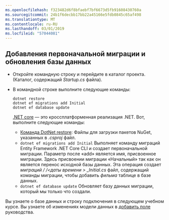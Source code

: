 ```yaml
---
ms.openlocfilehash: f323482d6f8bfaebf7bf6673d5fb91608430760a
ms.sourcegitcommit: 24b1f6decbb17bb22a45166e5fdb0845c65af498
ms.translationtype: MT
ms.contentlocale: ru-RU
ms.lasthandoff: 03/01/2019
ms.locfileid: "57044081"
---
```

## <a name="add-initial-migration-and-update-the-database"></a>Добавления первоначальной миграции и обновления базы данных

* Откройте командную строку и перейдите в каталог проекта. (Каталог, содержащий *Startup.cs* файла).

* В командной строке выполните следующие команды:

  ```console
  dotnet restore
  dotnet ef migrations add Initial
  dotnet ef database update
  ```
  
  [.NET core](/dotnet/core/tools/index) — это кроссплатформенная реализация .NET. Вот, выполните следующие команды:

  * [Команда DotNet restore](/dotnet/core/tools/dotnet-restore): Файлы для загрузки пакетов NuGet, указанных в *.csproj* файл.
  * `dotnet ef migrations add Initial` Выполняет команду миграций Entity Framework .NET Core CLI и создает первоначальной миграции. Параметр после «add» является имя, присвоенное миграции. Здесь присвоении миграции «Начальный» так как он является перенос исходной базы данных. Эта операция создает *миграций / /\<даты времени > _Initial.cs* файл, содержащий команды миграции, чтобы добавить *фильма* таблице в базе данных.
  * `dotnet ef database update`  Обновляет базу данных миграции, который мы только что создали.

Вы узнаете о базе данных и строку подключения в следующем учебном курсе. Вы узнаете об изменениях модели данных в [добавить поле](xref:tutorials/first-mvc-app/new-field) руководства.
